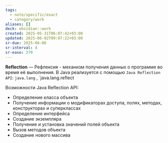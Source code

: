 ```yaml
---
tags:
  - note/specific/exact
  - category/work
aliases: []
deck: obsidian::work
created: 2025-05-31T06:07:42+03:00
updated: 2025-06-02T09:07:22+03:00
sr-due: 2025-06-06
sr-interval: 4
sr-ease: 270
---
```


**Reflection**
—
Рефлексия - механизм получения данных о программе во время её выполнения. В Java реализуется с помощью `Java Reflection API`: `java.lang` , `java.lang.reflect

Возможности Java Reflection API:
- Определение класса объекта
- Получение информации о модификаторах доступа, полях, методах, конструкторах и суперклассах
- Определение интерфейса
- Создание экземпляра
- Получение и установка значений полей объекта
- Вызов методов объекта
- Создание нового массива
